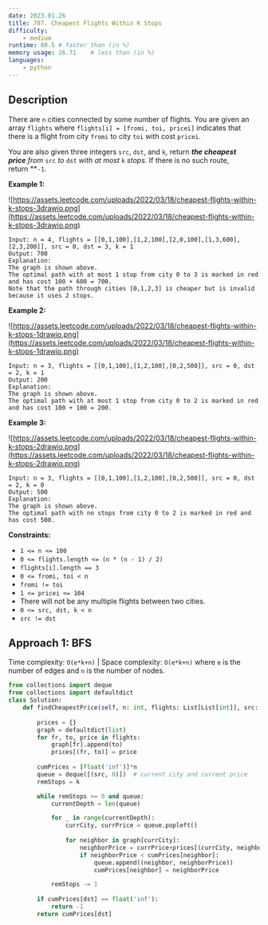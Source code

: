 ```yaml
---
date: 2023.01.26
title: 787. Cheapest Flights Within K Stops
difficulty:
    - medium
runtime: 80.5 # faster than (in %)
memory usage: 26.71    # less than (in %)
languages:
    - python
---
```

## Description
There are `n` cities connected by some number of flights. You are given an array `flights` where `flights[i] = [fromi, toi, pricei]` indicates that there is a flight from city `fromi` to city `toi` with cost `pricei`.

You are also given three integers `src`, `dst`, and `k`, return ***the cheapest price** from* `src` *to* `dst` *with at most* `k` *stops.* If there is no such route, return **`-1`.

**Example 1:**

![https://assets.leetcode.com/uploads/2022/03/18/cheapest-flights-within-k-stops-3drawio.png](https://assets.leetcode.com/uploads/2022/03/18/cheapest-flights-within-k-stops-3drawio.png)

```
Input: n = 4, flights = [[0,1,100],[1,2,100],[2,0,100],[1,3,600],[2,3,200]], src = 0, dst = 3, k = 1
Output: 700
Explanation:
The graph is shown above.
The optimal path with at most 1 stop from city 0 to 3 is marked in red and has cost 100 + 600 = 700.
Note that the path through cities [0,1,2,3] is cheaper but is invalid because it uses 2 stops.

```

**Example 2:**

![https://assets.leetcode.com/uploads/2022/03/18/cheapest-flights-within-k-stops-1drawio.png](https://assets.leetcode.com/uploads/2022/03/18/cheapest-flights-within-k-stops-1drawio.png)

```
Input: n = 3, flights = [[0,1,100],[1,2,100],[0,2,500]], src = 0, dst = 2, k = 1
Output: 200
Explanation:
The graph is shown above.
The optimal path with at most 1 stop from city 0 to 2 is marked in red and has cost 100 + 100 = 200.

```

**Example 3:**

![https://assets.leetcode.com/uploads/2022/03/18/cheapest-flights-within-k-stops-2drawio.png](https://assets.leetcode.com/uploads/2022/03/18/cheapest-flights-within-k-stops-2drawio.png)

```
Input: n = 3, flights = [[0,1,100],[1,2,100],[0,2,500]], src = 0, dst = 2, k = 0
Output: 500
Explanation:
The graph is shown above.
The optimal path with no stops from city 0 to 2 is marked in red and has cost 500.

```

**Constraints:**

- `1 <= n <= 100`
- `0 <= flights.length <= (n * (n - 1) / 2)`
- `flights[i].length == 3`
- `0 <= fromi, toi < n`
- `fromi != toi`
- `1 <= pricei <= 104`
- There will not be any multiple flights between two cities.
- `0 <= src, dst, k < n`
- `src != dst`

## Approach 1: BFS
Time complexity: `O(e*k+n)`    |    Space complexity: `O(e*k+n)`
where `e` is the number of edges and `n` is the number of nodes.

``` python
from collections import deque
from collections import defaultdict
class Solution:
    def findCheapestPrice(self, n: int, flights: List[List[int]], src: int, dst: int, k: int) -> int:
        
        prices = {}
        graph = defaultdict(list)
        for fr, to, price in flights:
            graph[fr].append(to)
            prices[(fr, to)] = price
        
        cumPrices = [float('inf')]*n
        queue = deque([(src, 0)])  # current city and current price
        remStops = k

        while remStops >= 0 and queue:
            currentDepth = len(queue)

            for _ in range(currentDepth):
                currCity, currPrice = queue.popleft()
                
                for neighbor in graph[currCity]:
                    neighborPrice = currPrice+prices[(currCity, neighbor)]
                    if neighborPrice < cumPrices[neighbor]:
                        queue.append((neighbor, neighborPrice))
                        cumPrices[neighbor] = neighborPrice

            remStops -= 1
        
        if cumPrices[dst] == float('inf'):
            return -1
        return cumPrices[dst]
```